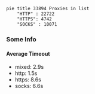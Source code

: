 
```mermaid
pie title 33894 Proxies in list
    "HTTP" : 22722
    "HTTPS": 4742
    "SOCKS" : 10071
```

### Some Info
#### Average Timeout

- mixed: 2.9s
- http: 1.5s
- https: 8.6s
- socks: 6.6s
